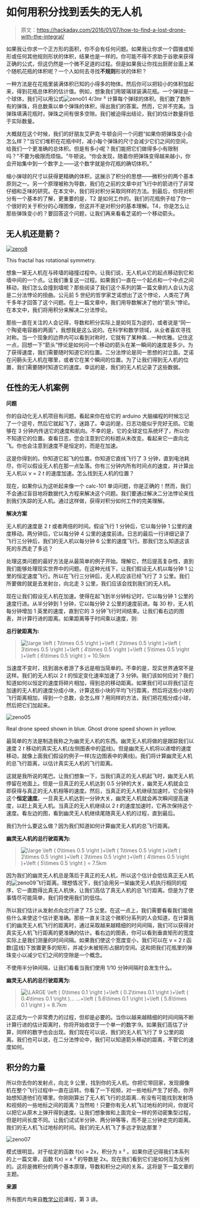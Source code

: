 # 如何用积分找到丢失的无人机

> 原文：<https://hackaday.com/2016/01/07/how-to-find-a-lost-drone-with-the-integral/>

如果我让你求一个正方形的面积，你不会有任何问题。如果我让你求一个圆锥或矩形或任何其他规则形状的体积，结果也是一样的。你可能不得不求助于谷歌来获得正确的公式，但这仍然是一个微不足道的过程。但是如果我让你找出厨房台面上某个随机花瓶的体积呢？一个人如何去寻找**不规则**形状的体积？

一种方法是在花瓶里装满体积已知的小得多的物体。然后你可以把较小的体积加起来，得到花瓶总体积的估计值。例如，想象我们用玻璃球装满花瓶。一个弹球是一个球体，我们可以用公式![zeno01](img/9d940df38b3be249b398d1f8cbf2ff4c.png) 4/3πr ³ 计算每个弹球的体积。我们数了数所有的弹珠，将总数乘以单个弹珠的体积，得出我们的答案。然而，它并不完美。当弹珠填满花瓶时，弹珠之间有很多空隙。我们被迫得出结论，我们的估计数量将低于实际数量。

大概就在这个时候，我们的好朋友艾萨克·牛顿会问一个问题“如果你把弹珠变小会怎么样？”当它们堆积在花瓶中时，减小每个弹珠的尺寸会减少它们之间的空间，给我们一个更准确的总体积。但是有多小呢？我们能把它们做得多小有限制吗？"不要为极限而烦恼。"牛顿说。“你会发现，随着你把弹珠变得越来越小，你会开始集中到一个数字上——这个数字就是你花瓶的确切体积。”

缩小弹球的尺寸以获得更精确的体积，这展示了积分的思想——微积分的两个基本原则之一。另一个原理被称为导数，我们在之前的文章中对飞行中的箭进行了非常仔细和乏味的研究。在本文中，我们将对积分采取同样的方法。到最后，你将对积分有一个基本的了解，更重要的是，T2 是如何工作的。我们的花瓶例子给了你一个很好的关于积分的心理图像，但这并不是对积分的基本理解。T4，你是怎么让那些弹珠变小的？要回答这个问题，让我们再来看看芝诺的一个移动箭头。

## 无人机还是箭？

[![zeno8](img/8257d54212bb9f09e08582a7c95a56e8.png)](https://en.wikipedia.org/wiki/Symmetry)

This fractal has rotational symmetry.

想象一架无人机在与砖墙的碰撞过程中。让我们说，无人机从它的起点移动到它和墙中间的一个点。让我们重复这一过程。如果我们一直在一个起点和一个中点之间移动，我们怎么会撞到墙呢？那些阅读了我们这个系列的第一篇文章的人会认为这是二分法悖论的扭曲。公元前 5 世纪的哲学家芝诺想出了这个悖论，人类花了两千多年才回答了这个问题。在上一篇文章中，我们用导数解决了他的“箭头”悖论。在本文中，我们将用积分来解决二分法悖论。

那些一直在关注的人会记得，导数和积分实际上是如何互为逆的，或者说是“同一个陶瓷电容器的两面”，我想我是这么说的。在科学和数学领域，从业者喜欢寻找对称。当一个现象的边界内可以看到对称时，它就有了某种美…一种优雅。记住这一点，回想一下“箭头”悖论是如何问一个移动的箭头在某一瞬间的速度是多少。为了获得速度，我们需要随时知道它的位置。二分法悖论是同一思想的对立面。芝诺在问~~箭头~~无人机在哪里，或者它在某个瞬间的位置。为了让我们得到无人机的位置，我们需要随时知道它的速度。幸运的是，我们的无人机记录了这些数据。

## 任性的无人机案例

**问题**

你的自动化无人机项目有问题。看起来你在给它的 arduino 大脑编程的时候忘记了一个逗号，然后它就起飞了，迷路了。幸运的是，日志功能似乎完好无损。它能够在 3 分钟内传送它的速度和航向。不幸的是，它的全球定位系统坏了，所以你不知道它的位置。查看日志，您会注意到它的标题从未改变。看起来它一直向北飞。你也会注意到速度不是恒定的，而是在加速。

这是你得到的。你知道它起飞的位置。你知道它直线飞行了 3 分钟，直到电池耗尽，你可以假设无人机在那一点坠落。你有三分钟内所有时间点的速度，并计算出无人机以 v = 2 *t* 的速度加速。怎么找到无人机的位置？

现在，如果你认为这听起来像一个 calc-101 单词问题，你是正确的！然而，我们不会通过盲目地将数据代入方程来解决这个问题。我们要通过解决二分法悖论来找到我们失踪的无人机。通过这样做，获得对积分如何工作的完美理解。

**解决方案**

无人机的速度是 2 *t* 或者两倍的时间。假设飞行 1 分钟后，它以每分钟 1 公里的速度移动。两分钟后，它以每分钟 4 公里的速度前进。日志的最后一行详细记录了飞行三分钟后，我们的无人机以每分钟 6 公里的速度飞行。那我们怎么知道这该死的东西走了多远？

处理这类问题的最好方法是从最简单的例子开始。理解它，然后提高复杂性，直到我们能够处理现实世界中的问题。在这种光线下，让我们假设无人机以每分钟 1 公里的恒定速度飞行。所以在飞行三分钟后，无人机应该已经飞行了 3 公里。我们所要做的就是去发射台，向北走 3 公里，我们应该会找到我们的无人机。

现在让我们假设无人机在加速。使得在起飞到半分钟标记时，它以每分钟 1 公里的速度行进。从半分钟到 1 分钟，它以每分钟 2 公里的速度前进。每 30 秒，无人机每分钟增加 1 英里的速度，直到它的 3 分钟飞行时间结束。让我们看右边的图表，并计算行进的距离。如果距离等于时间乘以速度，则:

**总行驶距离为:**

> ![\large \left ( 1\times 0.5 \right )+\left ( 2\times 0.5 \right )+\left ( 3\times 0.5 \right )+\left ( 4\times 0.5 \right )+\left ( 5\times 0.5 \right )+\left ( 6\times 0.5 \right ) = 10.5km](img/3f7e51666f9c503c19bf3c5c5a21d63e.png)

当速度不变时，找到溺水者游了多远是相当简单的。不幸的是，现实世界通常不是这样。我们的无人机以 2 *t* 的恒定变化速率加速了 3 分钟。我们该如何应对？我们知道如何以恒定的速度将碎片相加，得到总的移动距离。如果我们可以将我们正在加速的无人机的速度分成小块，计算这些小块的平均飞行距离，然后将这些小块的飞行距离相加，得到一个总数，会怎么样？用同样的方法，我们把花瓶分成小球，然后把它们加起来。

![zeno05](img/90ce6b593a6ac2ba0c7a71ad0b194317.png)

Real drone speed shown in blue. Ghost drone speed shown in yellow.

最简单的方法是制造我称之为幽灵无人机的东西。幽灵无人机将做的是跟踪我们以速度 2 *t* 移动的真实无人机(左侧图表中的蓝线)。但是幽灵无人机将以递增的速度移动，就像上面我们假设的例子一样(左边图表中的黄线)。我们将计算幽灵无人机的总飞行距离，以估计真实无人机的飞行距离。

这就是我所说的尾巴。让我们想象一下，当我们真正的无人机起飞时，幽灵无人机停留在地面上。但是一旦真正的无人机达到 0.5 分钟的大关，幽灵无人机就会立即获得与真正的无人机相等的速度。然后，当真正的无人机继续加速时，它会保持这个**恒定速度**。一旦真无人机达到一分钟大关，幽灵无人机就会再次瞬间提高速度，以赶上真无人机。当真正的无人机继续以 2 *t* 的速度加速时，它再次保持这个速度。看左边的图，看到幽灵无人机继续尾随真无人机的过程，直到最后。

我们为什么要这么做？因为我们知道如何计算幽灵无人机的总飞行距离。

**幽灵无人机的总行驶距离为:**

> ![\large \left ( 0\times 0.5 \right )+\left ( 1\times 0.5 \right )+\left ( 2\times 0.5 \right )+\left ( 3\times 0.5 \right )+\left ( 4\times 0.5 \right )+\left ( 5\times 0.5 \right ) = 7.5km](img/7f9822c5323d02b3437f6d0cbc1a4c3c.png)

因为我们的幽灵无人机总是落后于真正的无人机，所以这个估计会低估真正无人机的![zeno09](img/0fa2c4e0ce5dd6e776642a04e82ad382.png)飞行距离。理想情况下，我们会用另一架幽灵无人机执行相同的程序，它一直跑得比真无人机快，让我们高估了真无人机的总飞行距离。但是为了使事情尽可能简单，我们将使用我们的低估。

所以我们估计从发射点向北行进了 7.5 公里。在这一点上，我们需要看看我们能做些什么来使这个估计更准确。那些一直关注这个微积分系列的人会知道，在计算我们的幽灵无人机飞行的距离时，通过采取越来越精细的时间间隔，我们可以获得对真实无人机飞行距离的更准确的估计。看右边的图表，你可以看到垂直矩形的宽度实际上是我们测量的时间间隔。如果我们使这个宽度变小，我们可以在 v = 2 *t* 函数(蓝线)下放置更多的矩形，并减少未被矩形占据的空间。这和把我们花瓶里的弹珠变小以减少它们之间的空隙是一个概念。

不使用半分钟间隔，让我们看看当我们使用 1/10 分钟间隔时会发生什么。

**幽灵无人机的总行驶距离为:**

> ![\LARGE \left ( 0\times 0.1 \right )+\left ( 0.2\times 0.1 \right )+\left ( 0.4\times 0.1 \right )... ...+\left ( 5.6\times 0.1 \right )+\left ( 5.8\times 0.1 \right ) = 8.7km](img/764c8f9a4395ba6feac392a7ca912f59.png)

这正成为一个非常费力的过程，但却是必要的。当你以越来越精细的时间间隔不断计算行进的估计距离时，你将开始收敛于一个单一的数字:9。如果我们高估了计算，同样的数字也会出现。我们现在可以说，我们的无人机飞行了 9 公里的距离。我们也可以说，在二分法悖论中，我们可以知道箭头移动的距离，不管它的速度如何。

## 积分的力量

所以你去你的发射点，向北 9 公里，找到你的无人机。你把它带回家，发现摄像机在整个飞行过程中一直在运转。你看了一下视频，对一些地标产生了好奇。你开始想知道他们在哪里。你刚刚算出了无人机飞行的总距离…有没有可能找到发射场和视频的一些地标之间的距离？当然啦！只要你有无人机飞过地标的时间，你就可以把它从原木上弹开得到速度。让我们想象做和上面完全一样的劳动密集型过程，但是时间长度不同。让我们试试半分钟、两分钟等等，而不是三分钟走完的距离。我们的无人机飞过地标的时间。我们的无人机飞了多远才到达那里？

![zeno07](img/34b98645e4add01e29049ad401b36722.png)

模式很明显。对于给定的函数 f(x) = 2x，积分为 x ² 。如果你还记得我们本系列的上一篇文章，函数 f(x) = x ² 的导数是 2x。现在我们看到它们是如何互为反例的。这将是微积分的两个基本原理，导数和积分之间的关系，这将是下一篇文章的主题。

**来源**

所有图片均来自[教学公司](http://www.thegreatcourses.com/courses/change-and-motion-calculus-made-clear-2nd-edition.html)课程，第 3 讲。